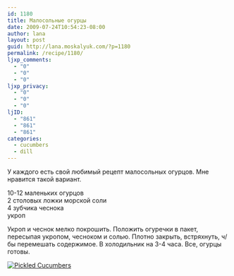 ```yaml
---
id: 1180
title: Малосольные огурцы
date: 2009-07-24T10:54:23-08:00
author: lana
layout: post
guid: http://lana.moskalyuk.com/?p=1180
permalink: /recipe/1180/
ljxp_comments:
  - "0"
  - "0"
  - "0"
ljxp_privacy:
  - "0"
  - "0"
  - "0"
ljID:
  - "861"
  - "861"
  - "861"
categories:
  - cucumbers
  - dill
---
```

У каждого есть свой любимый рецепт малосольных огурцов. Мне нравится такой вариант.

10-12 маленьких огурцов  
2 столовых ложки морской соли  
4 зубчика чеснока  
укроп

Укроп и чеснок мелко покрошить. Положить огуречки в пакет, пересыпая укропом, чесноком и солью. Плотно закрыть, встряхнуть, ч/бы перемешать содержимое. В холодильник на 3-4 часа. Все, огурцы готовы.

<a class="flickr-image alignnone" title="Pickled Cucumbers" href="http://www.flickr.com/photos/67405678@N00/3744689223/" target="_blank"><img src="http://farm4.static.flickr.com/3421/3744689223_a0ffa3814c.jpg" alt="Pickled Cucumbers" /></a>

<a class="flickr-image alignnone" title="Pickled Cucumbers" href="http://www.flickr.com/photos/67405678@N00/3744690413/" target="_blank"></a>